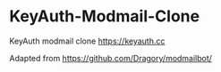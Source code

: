 # KeyAuth-Modmail-Clone
KeyAuth modmail clone https://keyauth.cc

Adapted from https://github.com/Dragory/modmailbot/
